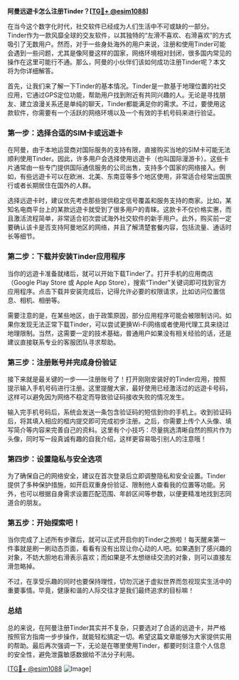 **阿曼远遊卡怎么注册Tinder？[[TG💪+ @esim1088](https://t.me/s/esim1088)]**

在当今这个数字化时代，社交软件已经成为人们生活中不可或缺的一部分。Tinder作为一款风靡全球的交友软件，以其独特的“左滑不喜欢、右滑喜欢”的方式吸引了无数用户。然而，对于一些身处海外的用户来说，注册和使用Tinder可能会遇到一些问题，尤其是像阿曼这样的国家，网络环境相对封闭，很多国内常见的操作在这里可能行不通。那么，阿曼的小伙伴们该如何成功注册Tinder呢？本文将为你详细解答。

首先，让我们来了解一下Tinder的基本情况。Tinder是一款基于地理位置的社交应用，它通过GPS定位功能，帮助用户找到附近有共同兴趣的人。无论是寻找朋友、建立浪漫关系还是单纯的聊天，Tinder都能满足你的需求。不过，要使用这款软件，你需要有一个活跃的网络环境以及一个有效的手机号码来进行验证。

### **第一步：选择合适的SIM卡或远遊卡**

在阿曼，由于本地运营商对国际服务的支持有限，直接购买当地的SIM卡可能无法顺利使用Tinder。因此，许多用户会选择使用远遊卡（也叫国际漫游卡）。这些卡片通常由一些专门提供国际通信服务的公司出售，支持多个国家的网络接入。例如，有些远遊卡可以在欧洲、北美、东南亚等多个地区使用，非常适合经常出国旅行或者长期居住在国外的人群。

选择远遊卡时，建议优先考虑那些提供稳定信号覆盖和服务支持的商家。比如，某知名电商平台上的某款远遊卡就受到了很多用户的青睐。这款卡不仅价格实惠，而且激活流程简单，非常适合初次尝试海外社交软件的新手用户。此外，购买前一定要确认该卡是否支持阿曼地区的网络，并且了解清楚套餐内容，包括流量、通话时长等细节。

### **第二步：下载并安装Tinder应用程序**

当你的远遊卡准备就绪后，就可以开始下载Tinder了。打开手机的应用商店（Google Play Store 或 Apple App Store），搜索“Tinder”关键词即可找到官方应用程序。点击下载并安装完成后，记得允许必要的权限请求，比如访问位置信息、相机、相册等。

需要注意的是，在某些地区，由于政策原因，部分应用程序可能会被限制访问。如果你发现无法正常下载Tinder，可以尝试更换Wi-Fi网络或者使用代理工具来绕过地理限制。当然，这需要一定的技术基础，普通用户如果没有相关经验的话，还是建议直接联系专业的客服团队寻求帮助。

### **第三步：注册账号并完成身份验证**

接下来就是最关键的一步——注册账号了！打开刚刚安装好的Tinder应用，按照提示输入手机号码进行注册。这里提醒大家，最好使用已经激活过的远遊卡号码，这样可以避免因为网络不稳定而导致验证码接收失败的情况发生。

输入完手机号码后，系统会发送一条包含验证码的短信到你的手机上。收到验证码后，将其填入相应的框内提交即可完成初步注册。之后，你需要上传个人头像、填写简介等内容来完善自己的资料。这里有个小技巧：尽量挑选清晰自然的照片作为头像，同时写一段真诚有趣的自我介绍，这样更容易吸引别人的注意哦！

### **第四步：设置隐私与安全选项**

为了确保自己的网络安全，建议在首次登录后立即调整隐私和安全设置。Tinder提供了多种保护措施，如开启双重身份验证、限制他人查看我的位置等功能。另外，也可以根据自身需求设置匹配范围、年龄区间等参数，以便更精准地找到志同道合的朋友。

### **第五步：开始探索吧！**

当你完成了上述所有步骤后，就可以正式开启你的Tinder之旅啦！每天醒来第一件事就是刷一刷动态页面，看看有没有出现让你心动的人吧。如果遇到了感兴趣的对象，不妨大胆地右滑表示喜欢；而如果是不太想继续交流的对象，则可以直接左滑忽略掉。

不过，在享受乐趣的同时也要保持理性，切勿沉迷于虚拟世界而忽视现实生活中的重要事情。毕竟，健康和谐的人际交往才是我们最终追求的目标嘛！

### **总结**

总的来说，在阿曼注册Tinder其实并不复杂，只要选对了合适的远遊卡，并严格按照官方指南一步步操作，就能轻松搞定一切。希望这篇文章能够为大家提供实用的帮助。最后再次强调一下，无论是在哪里使用Tinder，都要时刻注意个人信息的安全性，避免泄露敏感数据给不法分子利用。

[[TG💪+ @esim1088](https://t.me/s/esim1088) ![Image](https://i.postimg.cc/4NQfJmqS/Snipaste-2025-05-13-00-14-12.png)]